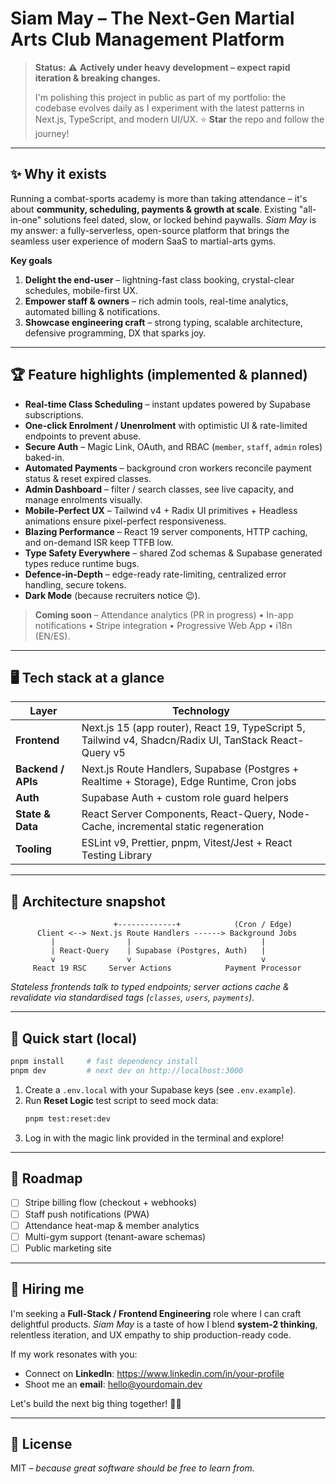 # Siam May – The Next-Gen Martial Arts Club Management Platform

> **Status:** ⚠️ **Actively under heavy development – expect rapid iteration & breaking changes.**
>
> I'm polishing this project in public as part of my portfolio: the codebase evolves daily as I experiment with the latest patterns in Next.js, TypeScript, and modern UI/UX. ⭐ **Star** the repo and follow the journey!

---

## ✨ Why it exists
Running a combat-sports academy is more than taking attendance – it's about **community, scheduling, payments & growth at scale**.  Existing "all-in-one" solutions feel dated, slow, or locked behind paywalls.  _Siam May_ is my answer: a fully-serverless, open-source platform that brings the seamless user experience of modern SaaS to martial-arts gyms.

**Key goals**
1. **Delight the end-user** – lightning-fast class booking, crystal-clear schedules, mobile-first UX.
2. **Empower staff & owners** – rich admin tools, real-time analytics, automated billing & notifications.
3. **Showcase engineering craft** – strong typing, scalable architecture, defensive programming, DX that sparks joy.

---

## 🏆 Feature highlights (implemented & planned)
- **Real-time Class Scheduling** – instant updates powered by Supabase subscriptions.
- **One-click Enrolment / Unenrolment** with optimistic UI & rate-limited endpoints to prevent abuse.
- **Secure Auth** – Magic Link, OAuth, and RBAC (`member`, `staff`, `admin` roles) baked-in.
- **Automated Payments** – background cron workers reconcile payment status & reset expired classes.
- **Admin Dashboard** – filter / search classes, see live capacity, and manage enrolments visually.
- **Mobile-Perfect UX** – Tailwind v4 + Radix UI primitives + Headless animations ensure pixel-perfect responsiveness.
- **Blazing Performance** – React 19 server components, HTTP caching, and on-demand ISR keep TTFB low.
- **Type Safety Everywhere** – shared Zod schemas & Supabase generated types reduce runtime bugs.
- **Defence-in-Depth** – edge-ready rate-limiting, centralized error handling, secure tokens.
- **Dark Mode** (because recruiters notice 😉).

> **Coming soon**
> – Attendance analytics (PR in progress) • In-app notifications • Stripe integration • Progressive Web App • i18n (EN/ES).

---

## 🖥️ Tech stack at a glance
| Layer | Technology |
|-------|------------|
| **Frontend** | Next.js 15 (app router), React 19, TypeScript 5, Tailwind v4, Shadcn/Radix UI, TanStack React-Query v5 |
| **Backend / APIs** | Next.js Route Handlers, Supabase (Postgres + Realtime + Storage), Edge Runtime, Cron jobs |
| **Auth** | Supabase Auth + custom role guard helpers |
| **State & Data** | React Server Components, React-Query, Node-Cache, incremental static regeneration |
| **Tooling** | ESLint v9, Prettier, pnpm, Vitest/Jest + React Testing Library |

---

## 📐 Architecture snapshot
```
                       +-------------+            (Cron / Edge)
      Client <--> Next.js Route Handlers ------> Background Jobs
         |                |                             |
         | React-Query    | Supabase (Postgres, Auth)   |
         v                v                             v
     React 19 RSC     Server Actions            Payment Processor
```
*Stateless frontends talk to typed endpoints; server actions cache & revalidate via standardised tags (`classes`, `users`, `payments`).*

---

## 🚀 Quick start (local)
```bash
pnpm install     # fast dependency install
pnpm dev         # next dev on http://localhost:3000
```
1. Create a `.env.local` with your Supabase keys (see `.env.example`).
2. Run **Reset Logic** test script to seed mock data:
   ```bash
   pnpm test:reset:dev
   ```
3. Log in with the magic link provided in the terminal and explore!

---

## 🎯 Roadmap
- [ ] Stripe billing flow (checkout + webhooks)
- [ ] Staff push notifications (PWA)  
- [ ] Attendance heat-map & member analytics  
- [ ] Multi-gym support (tenant-aware schemas)  
- [ ] Public marketing site

---

## 🤝 Hiring me
I'm seeking a **Full-Stack / Frontend Engineering** role where I can craft delightful products.  _Siam May_ is a taste of how I blend **system-2 thinking**, relentless iteration, and UX empathy to ship production-ready code.

If my work resonates with you:
- Connect on **LinkedIn**: https://www.linkedin.com/in/your-profile
- Shoot me an **email**: hello@yourdomain.dev

Let's build the next big thing together! 🥋✨

---

## 📜 License
MIT – _because great software should be free to learn from._ 